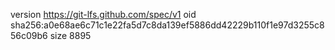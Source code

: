 version https://git-lfs.github.com/spec/v1
oid sha256:a0e68ae6c71c1e22fa5d7c8da139ef5886dd42229b110f1e97d3255c856c09b6
size 8895

